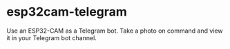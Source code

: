 # esp32cam-telegram
Use an ESP32-CAM as a Telegram bot. Take a photo on command and view it in your Telegram bot channel.
